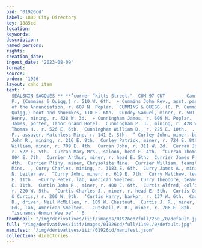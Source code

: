 ```yaml
---
pid: '01926cd'
label: 1885 City Directory
key: 1885cd
location: 
keywords: 
description: 
named_persons: 
rights: 
creation_date: 
ingest_date: '2023-08-09'
format: 
source: 
order: '1926'
layout: cmhc_item
text: '                                                                             y
  SEALSKIN SAGQUES ** **’corner “kitts Street."  CUM 97 CUT        Cammins Cornelius
  P., (Cummins & Quigg,) r. 510 W. 6th.  + Cummins John Rev., asst. pastor, Church
  of the Annunciation, r. 607 N. Poplar.  CUMMINS & QUIGG, (C. P. Cummins and Daniel
  Quigg,) boot and shoemkrs, 110 E. 6th.  Cundey Samuel, miner, r. 501 E. 10th.  Cunningham
  Henry, mining, r. 428 W. 3d.  » Cunningham James, r. 609 N. Poplar.  Cunningham
  James, porter, Tabor Grand Hotel.  Cunningham P. J., mining, r. 428 W. 3d.  Cunningham
  Thomas H., r. 526 E. 6th.  Cunningham William D., r. 225 E. 10th.  . Cuno Charles
  F., assayer, Matchless Mine, r. 141 E. Sth.  ‘ Curley John, miner, bds. 428 E. 4th.  Curley
  John R., mining, r. 216 E. 8th.  Curley Patrick, miner, r. 724 E. 8th.  , Curnow
  William, miner, r. 709 E. 4th.  Curran John, r. 311 W. 2d.  Curran John, miner,
  r. 522 E. 5th.  Curran Mary Mrs., saloon, head E. 4th.  “Curran Thomas, miner, r.
  804 E. 7th.  Currier Arthur, miner, r. head E. 5th.  Currier James F., r. 207 W.
  4th.  Currier Pliny, miner, Chrysolite Mine.  Currier William, teamster, Chrysolite
  Mine.  , Curry Charles, mining, r. 3183 E. 6th.  Curry James A., mining, r. 309
  N. Leiter av.  “Curry John, miner, r. 619 E. 7th.  Curry Matthew, teamster, r. 411
  E. 11th.  ~Curry Peter, lab, American Smelter.  Curry Theodore, teamster, r. 411
  E. 11th.  Curtin John R., miner, r. 400 E. 6th.  Curtis Alfred, col’d, freighter,
  r. 220 W. 5th.  ‘Curtis Charles J., miner, r. head E. 5th.  Curtis George S., (Killam
  & Curtis,) r. 206 W. 9th.  ‘Curtis Harry, barkpr, r. 137 W. 6th.  €aurtis James
  D., driver, Neil McMillen, r. 109 W. Chestnut.  Curtis J. R., miner, r. 322 E. 5th.  Cushman
  Ed., lab, American Smelter.  -Cutshall P. R., miner, r. 706 E. 8th.  BUCK & STEEL,
  "iscnancs 6nmcn Wee oe” ‘ 6    '
thumbnail: "/img/derivatives/iiif/images/01926cd/full/250,/0/default.jpg"
full: "/img/derivatives/iiif/images/01926cd/full/1140,/0/default.jpg"
manifest: "/img/derivatives/iiif/01926cd/manifest.json"
collection: directories
---
```


